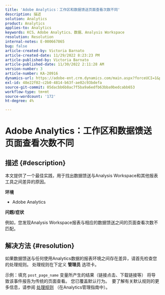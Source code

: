 ```yaml
---
title: 'Adobe Analytics：工作区和数据馈送页面查看次数不同'
description: 描述
solution: Analytics
product: Analytics
applies-to: Analytics
keywords: KCS、Adobe Analytics、数据、Analysis Workspace
resolution: Resolution
internal-notes: E-000667865
bug: false
article-created-by: Victoria Barnato
article-created-date: 11/29/2022 8:23:23 PM
article-published-by: Victoria Barnato
article-published-date: 11/30/2022 2:11:28 AM
version-number: 3
article-number: KA-20916
dynamics-url: https://adobe-ent.crm.dynamics.com/main.aspx?forceUCI=1&pagetype=entityrecord&etn=knowledgearticle&id=ca851ba9-2370-ed11-9561-6045bd006a22
exl-id: 48e22f02-c2b0-4814-b63f-ae02c93bdefa
source-git-commit: 05dacbb6b8ac7f5ba9a6edfb63bba9bedcabb653
workflow-type: tm+mt
source-wordcount: '172'
ht-degree: 4%

---
```


# Adobe Analytics：工作区和数据馈送页面查看次数不同

## 描述 {#description}


本文提供了一个最佳实践，用于找出数据馈送与Analysis Workspace和其他报表工具之间差异的原因。

<b>环境</b>

- Adobe Analytics


<b>问题/症状</b>


例如，您发现Analysis Workspace报表与相应的数据馈送之间的页面查看次数不匹配。




## 解决方法 {#resolution}


如果数据馈送与任何使用Analytics数据的报表环境之间存在差异，请首先检查您的处理规则。 处理规则在下定义 <b>管理员</b> 选项卡。

示例：填充 `post_page_name` 变量所产生的结果（链接点击、下载链接等） 将导致该事件报告为传统的页面查看。 您已覆盖默认行为。  要了解有关默认规则的更多信息，请参阅 [处理规则](https://experienceleague.adobe.com/docs/analytics/admin/admin-tools/processing-rules/processing-rules-configuration/processing-rules-about.html?lang=en) （在Analytics管理指南中）。
